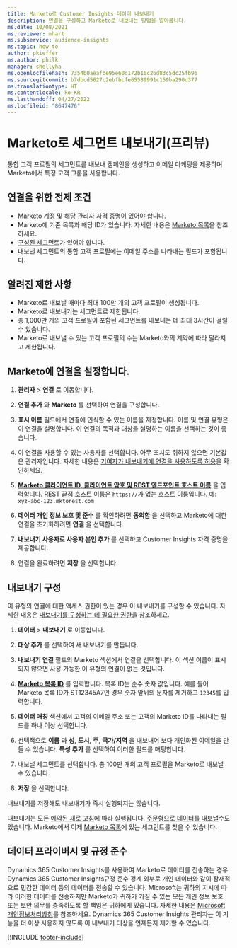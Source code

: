 ```yaml
---
title: Marketo로 Customer Insights 데이터 내보내기
description: 연결을 구성하고 Marketo로 내보내는 방법을 알아봅니다.
ms.date: 10/08/2021
ms.reviewer: mhart
ms.subservice: audience-insights
ms.topic: how-to
author: pkieffer
ms.author: philk
manager: shellyha
ms.openlocfilehash: 7354b0aeafbe95e60d172b16c26d83c5dc25fb96
ms.sourcegitcommit: b7dbcd5627c2ebfbcfe65589991c159ba290d377
ms.translationtype: HT
ms.contentlocale: ko-KR
ms.lasthandoff: 04/27/2022
ms.locfileid: "8647476"
---
```

# <a name="export-segments-to-marketo-preview"></a>Marketo로 세그먼트 내보내기(프리뷰)

통합 고객 프로필의 세그먼트를 내보내 캠페인을 생성하고 이메일 마케팅을 제공하며 Marketo에서 특정 고객 그룹을 사용합니다.

## <a name="prerequisites-for-connection"></a>연결을 위한 전제 조건

-   [Marketo 계정](https://login.marketo.com/) 및 해당 관리자 자격 증명이 있어야 합니다.
-   Marketo에 기존 목록과 해당 ID가 있습니다. 자세한 내용은 [Marketo 목록](https://docs.marketo.com/display/public/DOCS/Understanding+Static+Lists)을 참조하세요.
-   [구성된 세그먼트](segments.md)가 있어야 합니다.
-   내보낸 세그먼트의 통합 고객 프로필에는 이메일 주소를 나타내는 필드가 포함됩니다.

## <a name="known-limitations"></a>알려진 제한 사항

- Marketo로 내보낼 때마다 최대 100만 개의 고객 프로필이 생성됩니다.
- Marketo로 내보내기는 세그먼트로 제한됩니다.
- 총 1,000만 개의 고객 프로필이 포함된 세그먼트를 내보내는 데 최대 3시간이 걸릴 수 있습니다. 
- Marketo로 내보낼 수 있는 고객 프로필의 수는 Marketo와의 계약에 따라 달라지고 제한됩니다.

## <a name="set-up-connection-to-marketo"></a>Marketo에 연결을 설정합니다.

1. **관리자** > **연결** 로 이동합니다.

1. **연결 추가** 와 **Marketo** 를 선택하여 연결을 구성합니다.

1. **표시 이름** 필드에서 연결에 인식할 수 있는 이름을 지정합니다. 이름 및 연결 유형은 이 연결을 설명합니다. 이 연결의 목적과 대상을 설명하는 이름을 선택하는 것이 좋습니다.

1. 이 연결을 사용할 수 있는 사용자를 선택합니다. 아무 조치도 취하지 않으면 기본값은 관리자입니다. 자세한 내용은 [기여자가 내보내기에 연결을 사용하도록 허용](connections.md#allow-contributors-to-use-a-connection-for-exports)을 확인하세요.

1. **[Marketo 클라이언트 ID, 클라이언트 암호 및 REST 엔드포인트 호스트 이름](https://developers.marketo.com/rest-api/authentication/)** 을 입력합니다. REST 끝점 호스트 이름은 `https://`가 없는 호스트 이름입니다. 예: `xyz-abc-123.mktorest.com` 

1. **데이터 개인 정보 보호 및 준수** 를 확인하려면 **동의함** 을 선택하고 Marketo에 대한 연결을 초기화하려면 **연결** 을 선택합니다.

1. **내보내기 사용자로 사용자 본인 추가** 를 선택하고 Customer Insights 자격 증명을 제공합니다.

1. 연결을 완료하려면 **저장** 을 선택합니다.

## <a name="configure-an-export"></a>내보내기 구성

이 유형의 연결에 대한 액세스 권한이 있는 경우 이 내보내기를 구성할 수 있습니다. 자세한 내용은 [내보내기를 구성하는 데 필요한 권한](export-destinations.md#set-up-a-new-export)을 참조하세요.

1. **데이터** > **내보내기** 로 이동합니다.

1. **대상 추가** 를 선택하여 새 내보내기를 만듭니다.

1. **내보내기 연결** 필드의 Marketo 섹션에서 연결을 선택합니다. 이 섹션 이름이 표시되지 않으면 사용 가능한 이 유형의 연결이 없는 것입니다.

1. **[Marketo 목록 ID](https://docs.marketo.com/display/public/DOCS/Understanding+Static+Lists)** 를 입력합니다. 목록 ID는 순수 숫자 값입니다. 예를 들어 Marketo 목록 ID가 ST12345A7인 경우 숫자 앞뒤의 문자를 제거하고 `12345`를 입력합니다. 

1. **데이터 매칭** 섹션에서 고객의 이메일 주소 또는 고객의 Marketo ID를 나타내는 필드를 하나 이상 선택합니다. 

1. 선택적으로 **이름** 과 **성**, **도시**, **주**, **국가/지역** 을 내보내어 보다 개인화된 이메일을 만들 수 있습니다. **특성 추가** 를 선택하여 이러한 필드를 매핑합니다.

1. 내보낼 세그먼트를 선택합니다. 총 100만 개의 고객 프로필을 Marketo로 내보낼 수 있습니다.

1. **저장** 을 선택합니다.

내보내기를 저장해도 내보내기가 즉시 실행되지는 않습니다.

내보내기는 모든 [예약된 새로 고침](system.md#schedule-tab)에 따라 실행됩니다. [주문형으로 데이터를 내보낼](export-destinations.md#run-exports-on-demand)수도 있습니다. Marketo에서 이제 [Marketo 목록](https://docs.marketo.com/display/public/DOCS/Understanding+Static+Lists)에 있는 세그먼트를 찾을 수 있습니다.


## <a name="data-privacy-and-compliance"></a>데이터 프라이버시 및 규정 준수

Dynamics 365 Customer Insights를 사용하여 Marketo로 데이터를 전송하는 경우 Dynamics 365 Customer Insights규정 준수 경계 외부로 개인 데이터와 같이 잠재적으로 민감한 데이터 등의 데이터를 전송할 수 있습니다. Microsoft는 귀하의 지시에 따라 이러한 데이터를 전송하지만 Marketo가 귀하가 가질 수 있는 모든 개인 정보 보호 또는 보안 의무를 충족하도록 할 책임은 귀하에게 있습니다. 자세한 내용은 [Microsoft 개인정보처리방침](https://go.microsoft.com/fwlink/?linkid=396732)를 참조하세요.
Dynamics 365 Customer Insights 관리자는 이 기능을 더 이상 사용하지 않도록 이 내보내기 대상을 언제든지 제거할 수 있습니다.


[!INCLUDE [footer-include](includes/footer-banner.md)]
